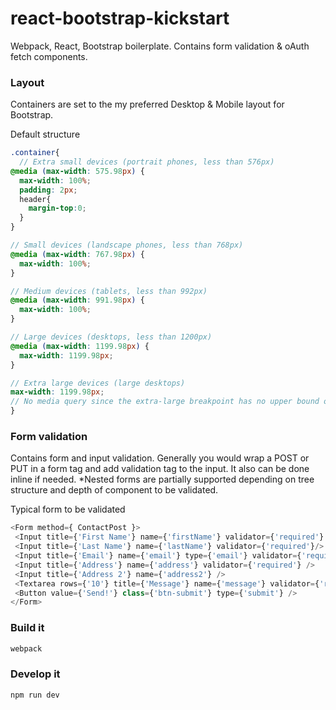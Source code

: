 # react-bootstrap-kickstart
Webpack, React, Bootstrap boilerplate. Contains form validation & oAuth fetch components.


### Layout
Containers are set to the my preferred Desktop & Mobile layout for Bootstrap.

Default structure
```scss
.container{
  // Extra small devices (portrait phones, less than 576px)
@media (max-width: 575.98px) {
  max-width: 100%;
  padding: 2px;
  header{
    margin-top:0;
  }
}

// Small devices (landscape phones, less than 768px)
@media (max-width: 767.98px) {
  max-width: 100%;
}

// Medium devices (tablets, less than 992px)
@media (max-width: 991.98px) {
  max-width: 100%;
}

// Large devices (desktops, less than 1200px)
@media (max-width: 1199.98px) {
  max-width: 1199.98px;
}

// Extra large devices (large desktops)
max-width: 1199.98px;
// No media query since the extra-large breakpoint has no upper bound on its width
}

```

### Form validation
Contains form and input validation. Generally you would wrap a POST or PUT in a form tag and add validation tag to the input. It also can be done inline if needed. *Nested forms are partially supported depending on tree structure and depth of component to be validated.

Typical form to be validated
```js
<Form method={ ContactPost }>
 <Input title={'First Name'} name={'firstName'} validator={'required'} />
 <Input title={'Last Name'} name={'lastName'} validator={'required'}/>
 <Input title={'Email'} name={'email'} type={'email'} validator={'required, email'} />
 <Input title={'Address'} name={'address'} validator={'required'} />
 <Input title={'Address 2'} name={'address2'} />
 <Textarea rows={'10'} title={'Message'} name={'message'} validator={'required'} />
 <Button value={'Send!'} class={'btn-submit'} type={'submit'} />
</Form>
```

### Build it

```bash
webpack
```

### Develop it

```bash
npm run dev

```
